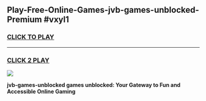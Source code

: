 
## Play-Free-Online-Games-jvb-games-unblocked-Premium #vxyl1
<h3>
<a href="https://premium.freeplayer.one?title=jvb-games-unblocked&ref=8M">CLICK TO PLAY</a></h3>
<hr>

<h3>
<a href="https://premium.freeplayer.one?title=jvb-games-unblocked&ref=8M">CLICK 2 PLAY</a>
  
</h3>

<a href="https://premium.freeplayer.one?title=jvb-games-unblocked&ref=8M"><img src="https://clearcache.store/games.png"></a>


**jvb-games-unblocked games unblocked: Your Gateway to Fun and Accessible Online Gaming**
